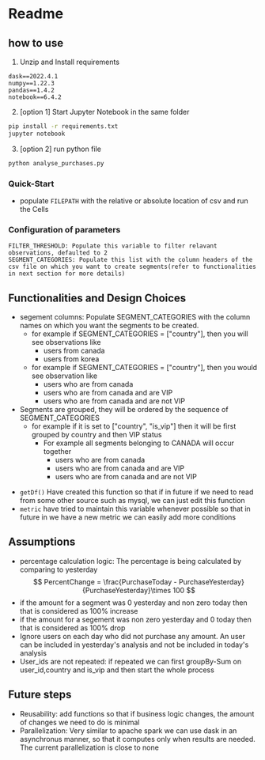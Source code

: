 # Readme




## how to use

1. Unzip and Install requirements
```
dask==2022.4.1
numpy==1.22.3
pandas==1.4.2
notebook==6.4.2
```


2. [option 1] Start Jupyter Notebook in the same folder

```bash
pip install -r requirements.txt
jupyter notebook
```
3. [option 2] run python file
```bash
python analyse_purchases.py
```

### Quick-Start

- populate `FILEPATH` with the relative or absolute location of csv and run the Cells

### Configuration of parameters

    FILTER_THRESHOLD: Populate this variable to filter relavant observations, defaulted to 2
    SEGMENT_CATEGORIES: Populate this list with the column headers of the csv file on which you want to create segments(refer to functionalities in next section for more details)
    




## Functionalities and Design Choices
- segement columns: Populate SEGMENT_CATEGORIES with the column names on which you want the segments to be created.
  - for example if SEGMENT_CATEGORIES = ["country"], then you will see observations like 
    - users from canada
    - users from korea
  - for example if  SEGMENT_CATEGORIES = ["country"], then you would see observation like 
    - users who are from canada
    - users who are from canada and are VIP
    - users who are from canada and are not VIP
- Segments are grouped, they will be ordered by the sequence of SEGMENT_CATEGORIES
  - for example if it is set to  ["country", "is_vip"] then it will be first grouped by country and then VIP status
    - For example all segments belonging to CANADA will occur together
      - users who are from canada
      - users who are from canada and are VIP
      - users who are from canada and are not VIP
<!-- - Ignoring Users: a function called user_type add a column called `user_type` which categorizes the users into 4 categories: ["regular_customer","non_paying","abstained_yesterday","abstained_today"]. A variable IGNORE_USER_TYPES is populated and all user types in this list would be excluded from the analysis. -->
- `getDf()` Have created this function so that if in future if we need to read from some other source such as mysql, we can just edit this function
- `metric` have tried to maintain this variable whenever possible so that in future in we have a new metric we can easily add more conditions

## Assumptions
- percentage calculation logic: The percentage is being calculated by comparing to yesterday
$$
 PercentChange = \frac{PurchaseToday - PurchaseYesterday}{PurchaseYesterday}\times 100
  $$
- if the amount for a segment was 0 yesterday and non zero today then that is considered as 100% increase
- if the amount for a segement was non zero yesterday and 0 today then that is considered as 100% drop
- Ignore users on each day who did not purchase any amount. An user can be included in yesterday's analysis and not be included in today's analysis
- User_ids are not repeated: if repeated we can first groupBy-Sum on user_id,country and is_vip and then start the whole process



## Future steps

- Reusability: add functions so that if business logic changes, the amount of changes we need to do is minimal
- Parallelization: Very similar to apache spark we can use dask in an asynchronus manner, so that it computes only when results are needed. The current parallelization is close to none